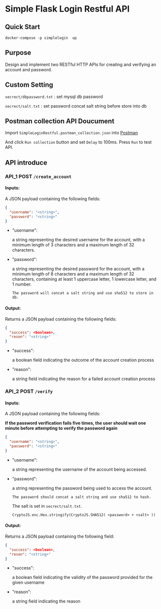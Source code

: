 # Simple Flask Login Restful API

## Quick Start

```text
docker-compose -p simplelogin  up
```

## Purpose

Design and implement two RESTful HTTP APIs for creating and verifying an account 
and password.

## Custom Setting

`secrect/dbpassword.txt` : set mysql db password

`secrect/salt.txt` : set password concat salt string before store into db

## Postman collection API Doucument 

Import `SimpleLoginRestful.postman_collection.json` into [Postman](https://www.postman.com/)

And click `Run collection` button and set `Delay` to 100ms. Press `Run` to test API.

## API introduce

### API_1 POST `/create_account`

#### Inputs:

A JSON payload containing the following fields:

```json
{
  "username": "<string>",
  "password": "<string>"
}
```

* "username": 

   a string representing the desired username for the account, with a 
minimum length of 3 characters and a maximum length of 32 characters.

* "password":

   a string representing the desired password for the account, with a 
minimum length of 8 characters and a maximum length of 32 characters, 
containing at least 1 uppercase letter, 1 lowercase letter, and 1 number.

  `The password will concat a salt string and use sha512 to store in db.`

#### Output:

Returns a JSON payload containing the following fields:
```json
{
  "success": <boolean>,
  "reson": "<string>"
}
```


* "success": 

   a boolean field indicating the outcome of the account creation process

* "reason": 
   
   a string field indicating the reason for a failed account creation process


### API_2 POST  `/verify`

#### Inputs:

A JSON payload containing the following fields:

**If the password verification fails five times, the user should wait one minute before 
attempting to verify the password again**


```json
{
  "username": "<string>",
  "password": "<string>"
}
```

* "username": 

   a string representing the username of the account being accessed.

* "password": 

    a string representing the password being used to access the account.

    `The password should concat a salt string and use sha512 to hash.`

    The salt is set in `secrect/salt.txt`.

    ```
    CryptoJS.enc.Hex.stringify(CryptoJS.SHA512( <password> + <salt> ))
    ```



#### Output:

Returns a JSON payload containing the following field:
```json
{
  "success": <boolean>,
  "reson": "<string>"
}
```
* "success": 
   
   a boolean field indicating the validity of the password provided for the given username

* "reason": 

  a string field indicating the reason